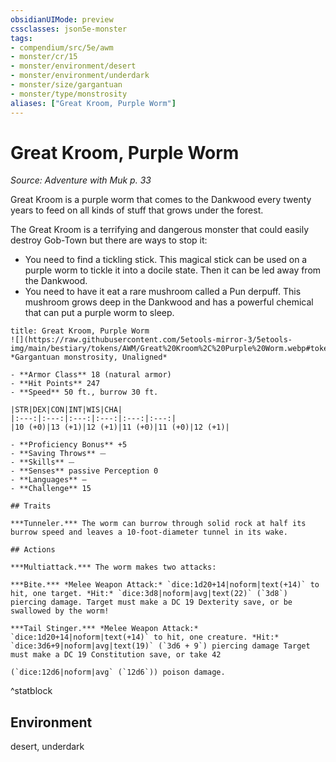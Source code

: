 ```yaml
---
obsidianUIMode: preview
cssclasses: json5e-monster
tags:
- compendium/src/5e/awm
- monster/cr/15
- monster/environment/desert
- monster/environment/underdark
- monster/size/gargantuan
- monster/type/monstrosity
aliases: ["Great Kroom, Purple Worm"]
---
```

# Great Kroom, Purple Worm
*Source: Adventure with Muk p. 33*  

 Great Kroom is a purple worm that comes to the Dankwood every twenty years to feed on all kinds of stuff that grows under the forest.

The Great Kroom is a terrifying and dangerous monster that could easily destroy Gob-Town but there are ways to stop it:

- You need to find a tickling stick. This magical stick can be used on a purple worm to tickle it into a docile state. Then it can be led away from the Dankwood.  
- You need to have it eat a rare mushroom called a Pun derpuff. This mushroom grows deep in the Dankwood and has a powerful chemical that can put a purple worm to sleep.  

```ad-statblock
title: Great Kroom, Purple Worm
![](https://raw.githubusercontent.com/5etools-mirror-3/5etools-img/main/bestiary/tokens/AWM/Great%20Kroom%2C%20Purple%20Worm.webp#token)
*Gargantuan monstrosity, Unaligned*

- **Armor Class** 18 (natural armor)
- **Hit Points** 247
- **Speed** 50 ft., burrow 30 ft.

|STR|DEX|CON|INT|WIS|CHA|
|:---:|:---:|:---:|:---:|:---:|:---:|
|10 (+0)|13 (+1)|12 (+1)|11 (+0)|11 (+0)|12 (+1)|

- **Proficiency Bonus** +5
- **Saving Throws** ⏤
- **Skills** ⏤
- **Senses** passive Perception 0
- **Languages** —
- **Challenge** 15

## Traits

***Tunneler.*** The worm can burrow through solid rock at half its burrow speed and leaves a 10-foot-diameter tunnel in its wake.

## Actions

***Multiattack.*** The worm makes two attacks:

***Bite.*** *Melee Weapon Attack:* `dice:1d20+14|noform|text(+14)` to hit, one target. *Hit:* `dice:3d8|noform|avg|text(22)` (`3d8`) piercing damage. Target must make a DC 19 Dexterity save, or be swallowed by the worm!

***Tail Stinger.*** *Melee Weapon Attack:* `dice:1d20+14|noform|text(+14)` to hit, one creature. *Hit:* `dice:3d6+9|noform|avg|text(19)` (`3d6 + 9`) piercing damage Target must make a DC 19 Constitution save, or take 42

(`dice:12d6|noform|avg` (`12d6`)) poison damage.
```
^statblock

## Environment

desert, underdark